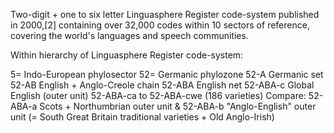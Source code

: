 Two-digit + one to six letter Linguasphere Register code-system published in 2000,[2] containing over 32,000 codes within 10 sectors of reference, covering the world's languages and speech communities.

Within hierarchy of Linguasphere Register code-system:

5= Indo-European phylosector
52= Germanic phylozone
52-A Germanic set
52-AB English + Anglo-Creole chain
52-ABA English net
52-ABA-c Global English (outer unit)
52-ABA-ca to 52-ABA-cwe (186 varieties)
Compare: 52-ABA-a Scots + Northumbrian
outer unit & 52-ABA-b "Anglo-English" outer unit
(= South Great Britain traditional varieties + Old Anglo-Irish)